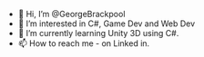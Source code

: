 - 👋 Hi, I’m @GeorgeBrackpool
- 👀 I’m interested in C#, Game Dev and Web Dev
- 🌱 I’m currently learning Unity 3D using C#.
- 📫 How to reach me - on Linked in.
